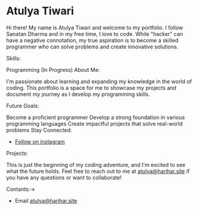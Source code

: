 # Atulya Tiwari
Hi there! My name is Atulya Tiwari and welcome to my portfolio.  I follow Sanatan Dharma and in my free time, I love to code.  While "hacker" can have a negative connotation, my true aspiration is to become a skilled programmer who can solve problems and create innovative solutions.

Skills:

Programming (In Progress)
About Me:

I'm passionate about learning and expanding my knowledge in the world of coding.  This portfolio is a space for me to showcase my projects and document my journey as I develop my programming skills.

Future Goals:

Become a proficient programmer
Develop a strong foundation in various programming languages
Create impactful projects that solve real-world problems
Stay Connected:


- [Follow on instagram](https://www.instagram.com/tiwari.atulya2010)

Projects:

This is just the beginning of my coding adventure, and I'm excited to see what the future holds.  Feel free to reach out to me at atulya@harihar.site if you have any questions or want to collaborate!

Contants:->

- Email atulya@harihar.site
